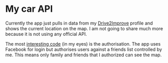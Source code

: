 # My car API

Currently the app just pulls in data from my [Drive2Improve](https://drivetoimprove.co.uk/) profile and shows the current location on the map. I am not going to share much more because it is not using any official API.

The most [interesting code](https://github.com/cbetta/car/blob/master/app/models/user.rb) (in my eyes) is the authorisation. The app uses Facebook for login but authorises users against a friends list controlled by me. This means only family and friends that I authorized can see the map.

